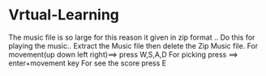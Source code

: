 # Vrtual-Learning
The music file is so large for this reason it given in zip format ..
Do this for playing the music..
Extract the  Music file then delete the Zip Music file.
For movement(up down left right)==> press W,S,A,D
For picking press ==> enter+movement key For see the score press E

